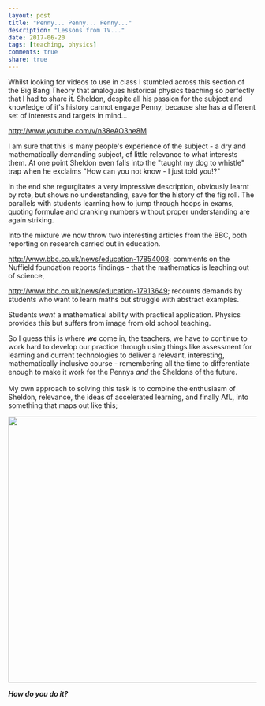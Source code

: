 ```yaml
---
layout: post
title: "Penny... Penny... Penny..."
description: "Lessons from TV..."
date: 2017-06-20
tags: [teaching, physics]
comments: true
share: true
---
```




Whilst looking for videos to use in class I stumbled across this section of the Big Bang Theory that analogues historical physics teaching so perfectly that I had to share it. Sheldon, despite all his passion for the subject and knowledge of it's history cannot engage Penny, because she has a different set of interests and targets in mind...

<http://www.youtube.com/v/n38eAO3ne8M>


I am sure that this is many people's experience of the subject - a dry and mathematically demanding subject, of little relevance to what interests them. At one point Sheldon even falls into the "taught my dog to whistle" trap when he exclaims "How can you not know - I just told you!?"

In the end she regurgitates a very impressive description, obviously learnt by rote, but shows no understanding, save for the history of the fig roll. The parallels with students learning how to jump through hoops in exams, quoting formulae and cranking numbers without proper understanding are again striking.

Into the mixture we now throw two interesting articles from the BBC, both reporting on research carried out in education. 

<http://www.bbc.co.uk/news/education-17854008>; comments on the Nuffield foundation reports findings - that the mathematics is leaching out of science,

<http://www.bbc.co.uk/news/education-17913649>; recounts demands by students who want to learn maths but struggle with abstract examples.

Students <i>want</i> a mathematical ability with practical application. Physics provides this but suffers from image from old school teaching.

So I guess this is where <i style="font-weight: bold;">we</i>&nbsp;come in, the teachers, we have to continue to work hard to develop our practice through using things like assessment for learning and current technologies to deliver a&nbsp;relevant, interesting, mathematically inclusive course - remembering all the time to differentiate enough to make it work for the Pennys <i>and </i>the Sheldons of the future.<br />
<br />
My own approach to solving this task is to combine the&nbsp;enthusiasm of Sheldon, relevance, the ideas of accelerated learning, and finally AfL, into something that maps out like this;<br />

<img border="0" src="http://www.lucidchart.com/publicSegments/view/4fa524b0-5bb0-45c0-84ae-08370af02e2f/image.png" height="540" width="640" />

<b><i>How do you do it?</i></b>

